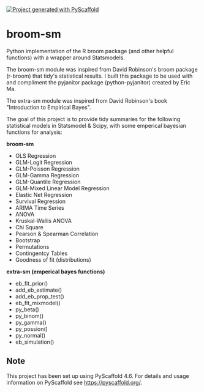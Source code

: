 <!-- These are examples of badges you might want to add to your README:
     please update the URLs accordingly

[![Built Status](https://api.cirrus-ci.com/github/<USER>/broom-sm.svg?branch=main)](https://cirrus-ci.com/github/<USER>/broom-sm)
[![ReadTheDocs](https://readthedocs.org/projects/broom-sm/badge/?version=latest)](https://broom-sm.readthedocs.io/en/stable/)
[![Coveralls](https://img.shields.io/coveralls/github/<USER>/broom-sm/main.svg)](https://coveralls.io/r/<USER>/broom-sm)
[![PyPI-Server](https://img.shields.io/pypi/v/broom-sm.svg)](https://pypi.org/project/broom-sm/)
[![Conda-Forge](https://img.shields.io/conda/vn/conda-forge/broom-sm.svg)](https://anaconda.org/conda-forge/broom-sm)
[![Monthly Downloads](https://pepy.tech/badge/broom-sm/month)](https://pepy.tech/project/broom-sm)
[![Twitter](https://img.shields.io/twitter/url/http/shields.io.svg?style=social&label=Twitter)](https://twitter.com/broom-sm)
-->

[![Project generated with PyScaffold](https://img.shields.io/badge/-PyScaffold-005CA0?logo=pyscaffold)](https://pyscaffold.org/)

# broom-sm

Python implementation of the R broom package (and other helpful functions) with a wrapper around Statsmodels.

The broom-sm module was inspired from David Robinson's broom package (r-broom) that tidy's statistical results. I built this package to be used with and compliment the pyjanitor package (python-pyjanitor) created by Eric Ma.

The extra-sm module was inspired from David Robinson's book "Introduction to Empirical Bayes".

The goal of this project is to provide tidy summaries for the following statistical models in Statsmodel & Scipy, with some emperical bayesian functions for analysis:

**broom-sm** 

+ OLS Regression
+ GLM-Logit Regression
+ GLM-Poisson Regression
+ GLM-Gamma Regression
+ GLM-Quantile Regression
+ GLM-Mixed Linear Model Regression
+ Elastic Net Regression
+ Survival Regression
+ ARIMA Time Series
+ ANOVA
+ Kruskal-Wallis ANOVA
+ Chi Square
+ Pearson & Spearman Correlation
+ Bootstrap
+ Permutations
+ Contingentcy Tables
+ Goodness of fit (distributions)

**extra-sm (emperical bayes functions)**

* eb_fit_prior()
* add_eb_estimate()
* add_eb_prop_test()
* eb_fit_mixmodel()
* py_beta()
* py_binom()
* py_gamma()
* py_possion()
* py_normal()
* eb_simulation()

<!-- pyscaffold-notes -->

## Note

This project has been set up using PyScaffold 4.6. For details and usage
information on PyScaffold see https://pyscaffold.org/.
